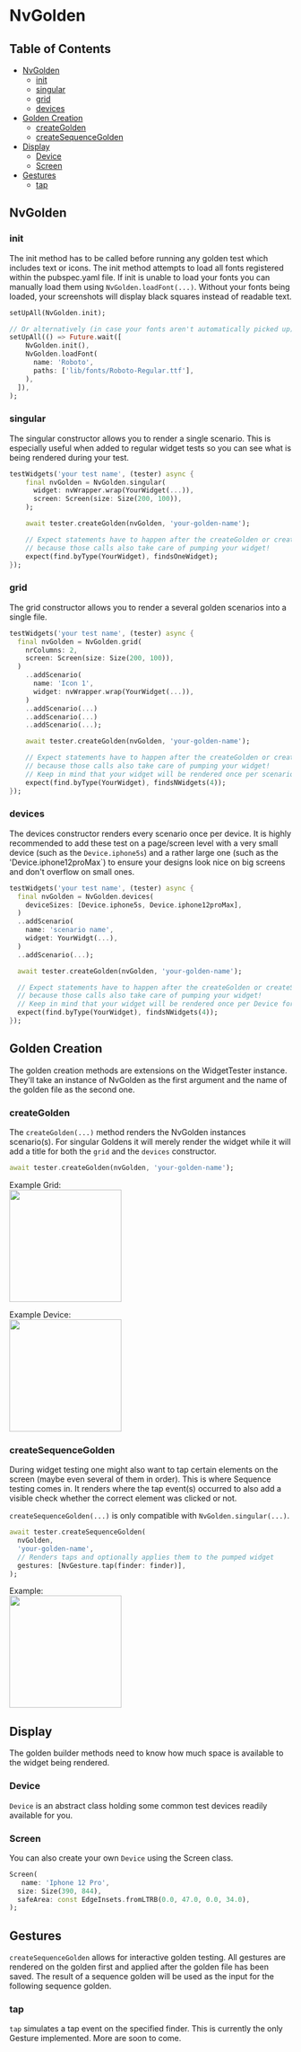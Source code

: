 # NvGolden

## Table of Contents

- [NvGolden](#nvgolden)
  - [init](#init)
  - [singular](#singular)
  - [grid](#grid)
  - [devices](#devices)
- [Golden Creation](#golden-creation)
  - [createGolden](#creategolden)
  - [createSequenceGolden](#createsequencegolden)
- [Display](#display)
  - [Device](#device)
  - [Screen](#screen)
- [Gestures](#gestures)
  - [tap](#tap)

## NvGolden

### init
The init method has to be called before running any golden test which includes text or icons. The init method attempts to load all fonts registered within the pubspec.yaml file. If init is unable to load your fonts you can manually load them using `NvGolden.loadFont(...)`. Without your fonts being loaded, your screenshots will display black squares instead of readable text. 
```dart
setUpAll(NvGolden.init);

// Or alternatively (in case your fonts aren't automatically picked up)
setUpAll(() => Future.wait([
    NvGolden.init(),
    NvGolden.loadFont(
      name: 'Roboto',
      paths: ['lib/fonts/Roboto-Regular.ttf'],
    ),
  ]),
);
```

### singular
The singular constructor allows you to render a single scenario. This is especially useful when added to regular widget tests so you can see what is being rendered during your test. 

```dart
testWidgets('your test name', (tester) async {
    final nvGolden = NvGolden.singular(
      widget: nvWrapper.wrap(YourWidget(...)),
      screen: Screen(size: Size(200, 100)),
    );

    await tester.createGolden(nvGolden, 'your-golden-name');

    // Expect statements have to happen after the createGolden or createSequenceGolden call
    // because those calls also take care of pumping your widget!
    expect(find.byType(YourWidget), findsOneWidget);
});
```

### grid
The grid constructor allows you to render a several golden scenarios into a single file.

```dart
testWidgets('your test name', (tester) async {
  final nvGolden = NvGolden.grid(
    nrColumns: 2, 
    screen: Screen(size: Size(200, 100)),
  )
    ..addScenario(
      name: 'Icon 1',
      widget: nvWrapper.wrap(YourWidget(...)),
    )
    ..addScenario(...)
    ..addScenario(...)
    ..addScenario(...);

    await tester.createGolden(nvGolden, 'your-golden-name');

    // Expect statements have to happen after the createGolden or createSequenceGolden call
    // because those calls also take care of pumping your widget!
    // Keep in mind that your widget will be rendered once per scenario!
    expect(find.byType(YourWidget), findsNWidgets(4));
});
```

### devices
The devices constructor renders every scenario once per device. It is highly recommended to add these test on a page/screen level with a very small device (such as the `Device.iphone5s`) and a rather large one (such as the 'Device.iphone12proMax`) to ensure your designs look nice on big screens and don't overflow on small ones.

```dart
testWidgets('your test name', (tester) async {
  final nvGolden = NvGolden.devices(
    deviceSizes: [Device.iphone5s, Device.iphone12proMax],
  )
  ..addScenario(
    name: 'scenario name',
    widget: YourWidgt(...),
  )
  ..addScenario(...);

  await tester.createGolden(nvGolden, 'your-golden-name');

  // Expect statements have to happen after the createGolden or createSequenceGolden call
  // because those calls also take care of pumping your widget!
  // Keep in mind that your widget will be rendered once per Device for every scenario!
  expect(find.byType(YourWidget), findsNWidgets(4));
});
```
## Golden Creation
The golden creation methods are extensions on the WidgetTester instance. They'll take an instance of NvGolden as the first argument and the name of the golden file as the second one.

### createGolden
The `createGolden(...)` method renders the NvGolden instances scenario(s). For singular Goldens it will merely render the widget while it will add a title for both the `grid` and the `devices` constructor.

```dart
await tester.createGolden(nvGolden, 'your-golden-name');
```

Example Grid: <br>
<img width="200px" src="https://user-images.githubusercontent.com/86478606/154091424-e729a3de-89a4-4bf1-9a28-036cb34998ee.png" />


Example Device: <br>
<img width="200px" src="https://user-images.githubusercontent.com/86478606/154091454-7cee7483-c4f5-4563-858e-99e09fc19a1b.png" />

### createSequenceGolden
During widget testing one might also want to tap certain elements on the screen (maybe even several of them in order). This is where Sequence testing comes in. It renders where the tap event(s) occurred to also add a visible check whether the correct element was clicked or not. 

`createSequenceGolden(...)` is only compatible with `NvGolden.singular(...)`.

```dart
await tester.createSequenceGolden(
  nvGolden,
  'your-golden-name',
  // Renders taps and optionally applies them to the pumped widget
  gestures: [NvGesture.tap(finder: finder)],
);
```

Example: <br>
<img width="200px" src="https://user-images.githubusercontent.com/86478606/154092011-19785a0d-a90b-4a1f-a08b-0be8434d0dd8.png" />


## Display
The golden builder methods need to know how much space is available to the widget being rendered. 
### Device
`Device` is an abstract class holding some common test devices readily available for you.
### Screen
You can also create your own `Device` using the Screen class. 

```dart
Screen(
   name: 'Iphone 12 Pro',
  size: Size(390, 844),
  safeArea: const EdgeInsets.fromLTRB(0.0, 47.0, 0.0, 34.0),
);
```

## Gestures
`createSequenceGolden` allows for interactive golden testing. All gestures are rendered on the golden first and applied after the golden file has been saved. The result of a sequence golden will be used as the input for the following sequence golden.  
### tap
`tap` simulates a tap event on the specified finder. This is currently the only Gesture implemented. More are soon to come. 
